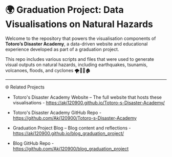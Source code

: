 # 🌍 Graduation Project: Data Visualisations on Natural Hazards

Welcome to the repository that powers the visualisation components of **Totoro’s Disaster Academy**, a data-driven website and educational experience developed as part of a graduation project.

This repo includes various scripts and files that were used to generate visual outputs on natural hazards, including earthquakes, tsunamis, volcanoes, floods, and cyclones 🌪️🌊🌋🏚️

---

🌐 Related Projects

- Totoro's Disaster Academy Website – The full website that hosts these visualisations - https://aki120900.github.io/Totoro-s-Disaster-Academy/
- Totoro's Disaster Academy GitHub Repo - https://github.com/Aki120900/Totoro-s-Disaster-Academy

- Graduation Project Blog – Blog content and reflections - https://aki120900.github.io/blog_graduation_project/
- Blog GitHub Repo - https://github.com/Aki120900/blog_graduation_project
